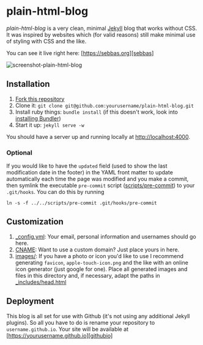 # plain-html-blog
*plain-html-blog* is a very clean, minimal [Jekyll][jekyll] blog that works without CSS. It was inspired by websites which (for valid reasons) still make minimal use of styling with CSS and the like.

You can see it live right here: [https://sebbas.org][sebbas]

![screenshot-plain-html-blog][screenshot]

## Installation

1. [Fork this repository][fork]
2. Clone it: `git clone git@github.com:yourusername/plain-html-blog.git`
3. Install ruby things: `bundle install` (if this doesn't work, look into [installing Bundler][bundler])
4. Start it up: `jekyll serve -w`

You should have a server up and running locally at <http://localhost:4000>.

### Optional

If you would like to have the `updated` field (used to show the last modification date in the footer) in the YAML front matter to update automatically each time the page was modified and you make a commit, then symlink the executable `pre-commit` script ([scripts/pre-commit][precommit]) to your `.git/hooks`. You can do this by running

`ln -s -f ../../scripts/pre-commit .git/hooks/pre-commit`

## Customization

1. [_config.yml][config]: Your email, personal information and usernames should go here.
2. [CNAME][cname]: Want to use a custom domain? Just place yours in here.
3. [images/][images]: If you have a photo or icon you'd like to use I recommend generating `favicon`, `apple-touch-icon.png` and the like with an online icon generator (just google for one). Place all generated images and files in this directory and, if necessary, adapt the paths in [_includes/head.html][head]

## Deployment

This blog is all set for use with Github (it's not using any additional Jekyll plugins). So all you have to do is rename your repository to `username.github.io`. Your site will be available at [https://yourusername.github.io][githubio]

[sebbas]: https://sebbas.org
[jekyll]: http://jekyllrb.com
[screenshot]: https://dl.dropboxusercontent.com/s/jbb5nfdas6h400b/screenshot_plain_html_blog.png
[stallman]:   https://stallman.org
[graham]: http://www.paulgraham.com/index.html
[motherfuckingwebsite]: http://motherfuckingwebsite.com
[source-code-blog]: https://github.com/sebbas/plain-html-blog
[fork]: https://github.com/sebbas/plain-html-blog/fork
[bundler]: https://bundler.io
[precommit]: https://github.com/sebbas/plain-html-blog/blob/master/scripts/hooks_config.yml
[config]: https://github.com/sebbas/plain-html-blog/blob/master/_config.yml
[cname]: https://github.com/sebbas/plain-html-blog/blob/master/CNAME
[images]: https://github.com/sebbas/plain-html-blog/tree/master/images
[head]: https://github.com/sebbas/plain-html-blog/blob/master/_includes/head.html
[githubio]: https://username.github.io 
